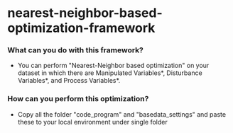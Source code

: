 # nearest-neighbor-based-optimization-framework

### What can you do with this framework?
* You can perform "Nearest-Neighbor based optimization" on your dataset in which there are Manipulated Variables*, Disturbance Variables*, and Process Variables*.

### How can you perform this optimization?
* Copy all the folder "code_program" and "basedata_settings" and paste these to your local environment under single folder



